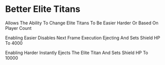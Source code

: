 # Better Elite Titans

Allows The Ability To Change Elite Titans To Be Easier Harder Or Based On Player Count 

Enabling Easier Disables Next Frame Execution Ejecting And Sets Shield HP To 4000

Enabling Harder Instantly Ejects The Elite Titan And Sets Shield HP To 10000